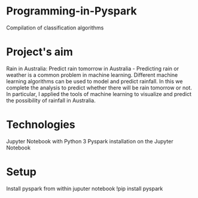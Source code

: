 # Programming-in-Pyspark
Compilation of classification algorithms 

# Project's aim

 Rain in Australia: Predict rain tomorrow in Australia - 
 Predicting rain or weather is a common problem in machine learning. Different machine learning algorithms can be used to model and predict rainfall. In this we complete the analysis to predict whether there will be rain tomorrow or not. In particular, I applied the tools of machine learning to visualize and predict the possibility of rainfall in Australia.
    
# Technologies
Jupyter Notebook with Python 3
Pyspark installation on the Jupyter Notebook

# Setup
Install pyspark from within juputer notebook
!pip install pyspark

  
